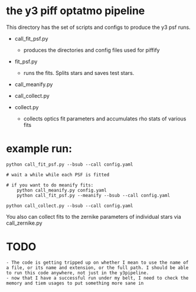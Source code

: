 # the y3 piff optatmo pipeline

This directory has the set of scripts and configs to produce the y3 psf runs.

- call_fit_psf.py
    - produces the directories and config files used for piffify

- fit_psf.py
    - runs the fits. Splits stars and saves test stars.

- call_meanify.py

- call_collect.py

- collect.py
    - collects optics fit parameters and accumulates rho stats of various fits


# example run:

    python call_fit_psf.py --bsub --call config.yaml

    # wait a while while each PSF is fitted

    # if you want to do meanify fits:
        python call_meanify.py config.yaml
        python call_fit_psf.py --meanify --bsub --call config.yaml

    python call_collect.py --bsub --call config.yaml

You also can collect fits to the zernike parameters of individual stars via call_zernike.py

# TODO

    - The code is getting tripped up on whether I mean to use the name of a file, or its name and extension, or the full path. I should be able to run this code anywhere, not just in the y3pipeline.
    - now that I have a successful run under my belt, I need to check the memory and tiem usages to put something more sane in

